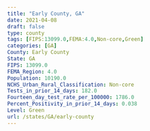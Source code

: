 ```yaml
---
title: "Early County, GA"
date: 2021-04-08
draft: false
type: county
tags: [FIPS:13099.0,FEMA:4.0,Non-core,Green]
categories: [GA]
County: Early County
State: GA
FIPS: 13099.0
FEMA_Region: 4.0
Population: 10190.0
NCHS_Urban_Rural_Classification: Non-core
Tests_in_prior_14_days: 182.0
Fourteen_day_test_rate_per_100000: 1786.0
Percent_Positivity_in_prior_14_days: 0.038
Level: Green
url: /states/GA/early-county
---
```



